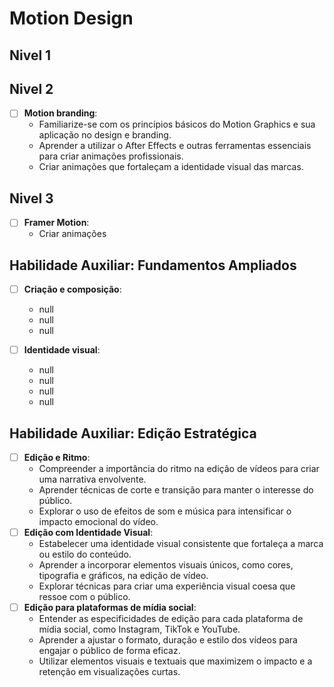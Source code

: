 # Motion Design
## Nivel 1



## Nivel 2


- [ ] **Motion branding**:
   - Familiarize-se com os princípios básicos do Motion Graphics e sua aplicação no design e branding.
   - Aprender a utilizar o After Effects e outras ferramentas essenciais para criar animações profissionais.
   - Criar animações que fortaleçam a identidade visual das marcas.
## Nivel 3


- [ ] **Framer Motion**:
   - Criar animações
## Habilidade Auxiliar: Fundamentos Ampliados 
- [ ] **Criação e composição**:
   - null
   - null
   - null

- [ ] **Identidade visual**:
   - null
   - null
   - null
   - null
## Habilidade Auxiliar: Edição Estratégica 
- [ ] **Edição e Ritmo**:
   - Compreender a importância do ritmo na edição de vídeos para criar uma narrativa envolvente.
   - Aprender técnicas de corte e transição para manter o interesse do público.
   - Explorar o uso de efeitos de som e música para intensificar o impacto emocional do vídeo.
- [ ] **Edição com Identidade Visual**:
   - Estabelecer uma identidade visual consistente que fortaleça a marca ou estilo do conteúdo.
   - Aprender a incorporar elementos visuais únicos, como cores, tipografia e gráficos, na edição de vídeo.
   - Explorar técnicas para criar uma experiência visual coesa que ressoe com o público.
- [ ] **Edição para plataformas de mídia social**:
   - Entender as especificidades de edição para cada plataforma de mídia social, como Instagram, TikTok e YouTube.
   - Aprender a ajustar o formato, duração e estilo dos vídeos para engajar o público de forma eficaz.
   - Utilizar elementos visuais e textuais que maximizem o impacto e a retenção em visualizações curtas.

